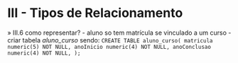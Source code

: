 # III - Tipos de Relacionamento
  » III.6 
    como representar? 
       - aluno so tem matrícula se vinculado a um curso
       - criar tabela *aluno_curso* sendo: 
          `CREATE TABLE aluno_curso(
            matricula numeric(5) NOT NULL,
            anoInicio numeric(4) NOT NULL,
            anoConclusao numeric(4) NOT NULL,
          );`
          
        
